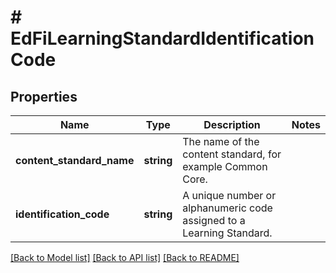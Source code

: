 # # EdFiLearningStandardIdentificationCode

## Properties

Name | Type | Description | Notes
------------ | ------------- | ------------- | -------------
**content_standard_name** | **string** | The name of the content standard, for example Common Core. |
**identification_code** | **string** | A unique number or alphanumeric code assigned to a Learning Standard. |

[[Back to Model list]](../../README.md#models) [[Back to API list]](../../README.md#endpoints) [[Back to README]](../../README.md)
